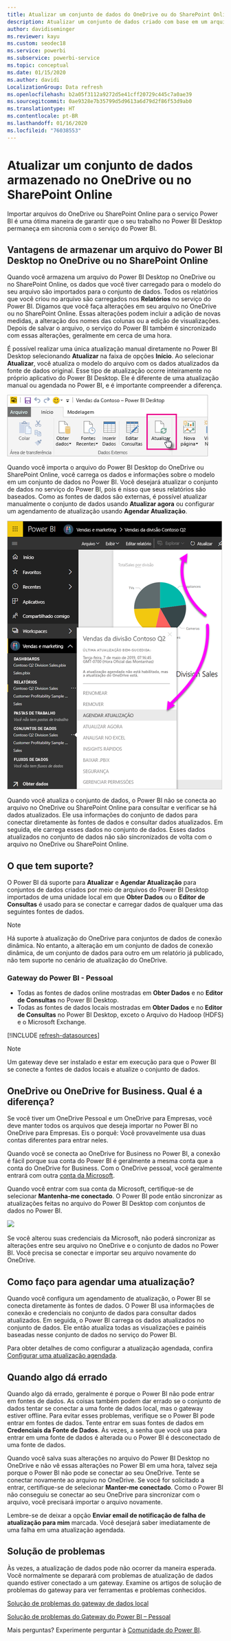 ```yaml
---
title: Atualizar um conjunto de dados do OneDrive ou do SharePoint Online
description: Atualizar um conjunto de dados criado com base em um arquivo do Power BI Desktop no OneDrive ou SharePoint Online
author: davidiseminger
ms.reviewer: kayu
ms.custom: seodec18
ms.service: powerbi
ms.subservice: powerbi-service
ms.topic: conceptual
ms.date: 01/15/2020
ms.author: davidi
LocalizationGroup: Data refresh
ms.openlocfilehash: b2a05f3112a9272d5e41cff20729c445c7a0ae39
ms.sourcegitcommit: 0ae9328e7b35799d5d9613a6d79d2f86f53d9ab0
ms.translationtype: HT
ms.contentlocale: pt-BR
ms.lasthandoff: 01/16/2020
ms.locfileid: "76038553"
---
```

# <a name="refresh-a-dataset-stored-on-onedrive-or-sharepoint-online"></a>Atualizar um conjunto de dados armazenado no OneDrive ou no SharePoint Online
Importar arquivos do OneDrive ou SharePoint Online para o serviço Power BI é uma ótima maneira de garantir que o seu trabalho no Power BI Desktop permaneça em sincronia com o serviço do Power BI.

## <a name="advantages-of-storing-a-power-bi-desktop-file-on-onedrive-or-sharepoint-online"></a>Vantagens de armazenar um arquivo do Power BI Desktop no OneDrive ou no SharePoint Online
Quando você armazena um arquivo do Power BI Desktop no OneDrive ou no SharePoint Online, os dados que você tiver carregado para o modelo do seu arquivo são importados para o conjunto de dados. Todos os relatórios que você criou no arquivo são carregados nos **Relatórios** no serviço do Power BI. Digamos que você faça alterações em seu arquivo no OneDrive ou no SharePoint Online. Essas alterações podem incluir a adição de novas medidas, a alteração dos nomes das colunas ou a edição de visualizações. Depois de salvar o arquivo, o serviço do Power BI também é sincronizado com essas alterações, geralmente em cerca de uma hora.

É possível realizar uma única atualização manual diretamente no Power BI Desktop selecionando **Atualizar** na faixa de opções **Início**. Ao selecionar **Atualizar**, você atualiza o modelo do arquivo com os dados atualizados da fonte de dados original. Esse tipo de atualização ocorre inteiramente no próprio aplicativo do Power BI Desktop. Ele é diferente de uma atualização manual ou agendada no Power BI, e é importante compreender a diferença.

![](media/refresh-desktop-file-onedrive/pbix-refresh.png)

Quando você importa o arquivo do Power BI Desktop do OneDrive ou SharePoint Online, você carrega os dados e informações sobre o modelo em um conjunto de dados no Power BI. Você desejará atualizar o conjunto de dados no serviço do Power BI, pois é nisso que seus relatórios são baseados. Como as fontes de dados são externas, é possível atualizar manualmente o conjunto de dados usando **Atualizar agora** ou configurar um agendamento de atualização usando **Agendar Atualização**. 

![](media/refresh-desktop-file-onedrive/powerbi-service-refresh.png)

Quando você atualiza o conjunto de dados, o Power BI não se conecta ao arquivo no OneDrive ou SharePoint Online para consultar e verificar se há dados atualizados. Ele usa informações do conjunto de dados para conectar diretamente às fontes de dados e consultar dados atualizados. Em seguida, ele carrega esses dados no conjunto de dados. Esses dados atualizados no conjunto de dados não são sincronizados de volta com o arquivo no OneDrive ou SharePoint Online.

## <a name="whats-supported"></a>O que tem suporte?
O Power BI dá suporte para **Atualizar** e **Agendar Atualização** para conjuntos de dados criados por meio de arquivos do Power BI Desktop importados de uma unidade local em que **Obter Dados** ou o **Editor de Consultas** é usado para se conectar e carregar dados de qualquer uma das seguintes fontes de dados.

> [!NOTE]
> Há suporte à atualização do OneDrive para conjuntos de dados de conexão dinâmica. No entanto, a alteração em um conjunto de dados de conexão dinâmica, de um conjunto de dados para outro em um relatório já publicado, não tem suporte no cenário de atualização do OneDrive.

### <a name="power-bi-gateway---personal"></a>Gateway do Power BI - Pessoal
* Todas as fontes de dados online mostradas em **Obter Dados** e no **Editor de Consultas** no Power BI Desktop.
* Todas as fontes de dados locais mostradas em **Obter Dados** e no **Editor de Consultas** no Power BI Desktop, exceto o Arquivo do Hadoop (HDFS) e o Microsoft Exchange.

<!-- Refresh Data sources-->
[!INCLUDE [refresh-datasources](./includes/refresh-datasources.md)]

> [!NOTE]
> Um gateway deve ser instalado e estar em execução para que o Power BI se conecte a fontes de dados locais e atualize o conjunto de dados.
> 
> 

## <a name="onedrive-or-onedrive-for-business-whats-the-difference"></a>OneDrive ou OneDrive for Business. Qual é a diferença?
Se você tiver um OneDrive Pessoal e um OneDrive para Empresas, você deve manter todos os arquivos que deseja importar no Power BI no OneDrive para Empresas. Eis o porquê: Você provavelmente usa duas contas diferentes para entrar neles.

Quando você se conecta ao OneDrive for Business no Power BI, a conexão é fácil porque sua conta do Power BI é geralmente a mesma conta que a conta do OneDrive for Business. Com o OneDrive pessoal, você geralmente entrará com outra [conta da Microsoft](https://account.microsoft.com).

Quando você entrar com sua conta da Microsoft, certifique-se de selecionar **Mantenha-me conectado**. O Power BI pode então sincronizar as atualizações feitas no arquivo do Power BI Desktop com conjuntos de dados no Power BI.

![](media/refresh-desktop-file-onedrive/refresh_signin_keepmesignedin.png)

Se você alterou suas credenciais da Microsoft, não poderá sincronizar as alterações entre seu arquivo no OneDrive e o conjunto de dados no Power BI. Você precisa se conectar e importar seu arquivo novamente do OneDrive.

## <a name="how-do-i-schedule-refresh"></a>Como faço para agendar uma atualização?
Quando você configura um agendamento de atualização, o Power BI se conecta diretamente às fontes de dados. O Power BI usa informações de conexão e credenciais no conjunto de dados para consultar dados atualizados. Em seguida, o Power BI carrega os dados atualizados no conjunto de dados. Ele então atualiza todas as visualizações e painéis baseadas nesse conjunto de dados no serviço do Power BI.

Para obter detalhes de como configurar a atualização agendada, confira [Configurar uma atualização agendada](refresh-scheduled-refresh.md).

## <a name="when-things-go-wrong"></a>Quando algo dá errado
Quando algo dá errado, geralmente é porque o Power BI não pode entrar em fontes de dados. As coisas também podem dar errado se o conjunto de dados tentar se conectar a uma fonte de dados local, mas o gateway estiver offline. Para evitar esses problemas, verifique se o Power BI pode entrar em fontes de dados. Tente entrar em suas fontes de dados em **Credenciais da Fonte de Dados**. Às vezes, a senha que você usa para entrar em uma fonte de dados é alterada ou o Power BI é desconectado de uma fonte de dados.

Quando você salva suas alterações no arquivo do Power BI Desktop no OneDrive e não vê essas alterações no Power BI em uma hora, talvez seja porque o Power BI não pode se conectar ao seu OneDrive. Tente se conectar novamente ao arquivo no OneDrive. Se você for solicitado a entrar, certifique-se de selecionar **Manter-me conectado**. Como o Power BI não conseguiu se conectar ao seu OneDrive para sincronizar com o arquivo, você precisará importar o arquivo novamente.

Lembre-se de deixar a opção **Enviar email de notificação de falha de atualização para mim** marcada. Você desejará saber imediatamente de uma falha em uma atualização agendada.

## <a name="troubleshooting"></a>Solução de problemas
Às vezes, a atualização de dados pode não ocorrer da maneira esperada. Você normalmente se deparará com problemas de atualização de dados quando estiver conectado a um gateway. Examine os artigos de solução de problemas do gateway para ver ferramentas e problemas conhecidos.

[Solução de problemas do gateway de dados local](service-gateway-onprem-tshoot.md)

[Solução de problemas do Gateway do Power BI – Pessoal](service-admin-troubleshooting-power-bi-personal-gateway.md)

Mais perguntas? Experimente perguntar à [Comunidade do Power BI](https://community.powerbi.com/).

